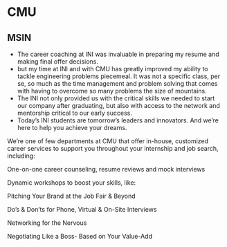 # CMU
## MSIN
- The career coaching at INI was invaluable in preparing my resume and making final offer decisions.
- but my time at INI and with CMU has greatly improved my ability to tackle engineering problems piecemeal. It was not a specific class, per se, so much as the time management and problem solving that comes with having to overcome so many problems the size of mountains.
- The INI not only provided us with the critical skills we needed to start our company after graduating, but also with access to the network and mentorship critical to our early success.
- Today’s INI students are tomorrow’s leaders and innovators. And we’re here to help you achieve your dreams.

  

We’re one of few departments at CMU that offer in-house, customized career services to support you throughout your internship and job search, including:

  

One-on-one career counseling, resume reviews and mock interviews

Dynamic workshops to boost your skills, like: 

Pitching Your Brand at the Job Fair & Beyond

Do’s & Don’ts for Phone, Virtual & On-Site Interviews

Networking for the Nervous

Negotiating Like a Boss- Based on Your Value-Add